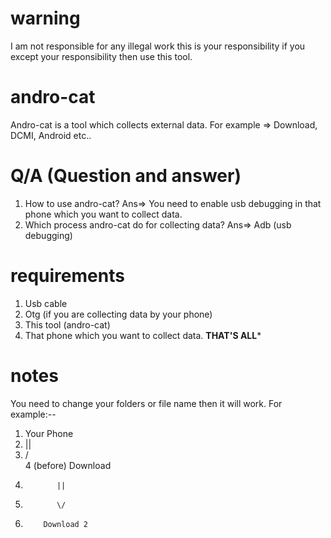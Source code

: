 # warning 
I am not responsible for any illegal work this is your responsibility if you except your responsibility then use this tool.
# andro-cat
Andro-cat is a tool which collects external data. For example => Download, DCMI, Android etc..
# Q/A (Question and answer)
1. How to use andro-cat?
Ans=> You need to enable usb debugging in that phone which you want to collect data.
2. Which process andro-cat do for collecting data?
Ans=> Adb (usb debugging)
# requirements 
1. Usb cable
2. Otg (if you are collecting data by your phone)
3. This tool (andro-cat)
4. That phone which you want to collect data.
******THAT'S ALL*******
# notes
You need to change your folders or file name then it will work. For example:-- 
1. Your Phone     
2.    ||                   
3.    \/                    
4 (before) Download      
5.            ||
6.            \/
7.         Download 2
